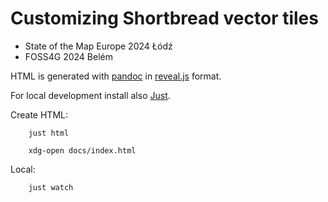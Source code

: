 # Customizing Shortbread vector tiles

* State of the Map Europe 2024 Łódź
* FOSS4G 2024 Belém


HTML is generated with [pandoc](https://pandoc.org/MANUAL.html#slide-shows) in [reveal.js](https://revealjs.com/) format.

For local development install also [Just](https://github.com/casey/just#readme).

Create HTML:

        just html

        xdg-open docs/index.html

Local:

        just watch
